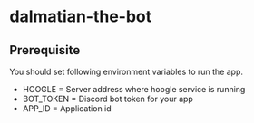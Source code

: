 # dalmatian-the-bot

## Prerequisite

You should set following environment variables to run the app.

- HOOGLE = Server address where hoogle service is running
- BOT_TOKEN = Discord bot token for your app
- APP_ID = Application id